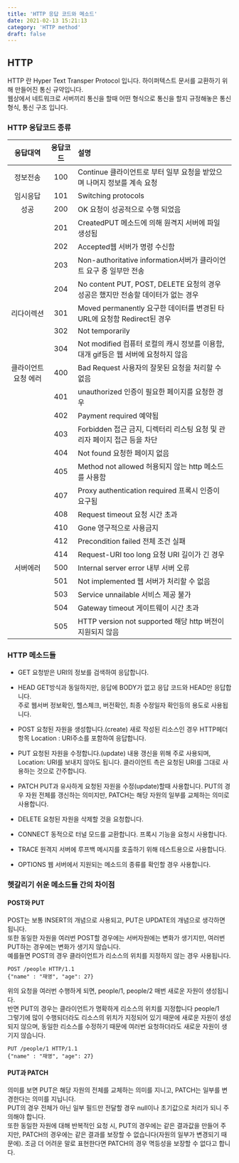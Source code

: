 ```yaml
---
title: 'HTTP 응답 코드와 메소드'
date: 2021-02-13 15:21:13
category: 'HTTP method'
draft: false
---
```


## HTTP

HTTP 란 Hyper Text Transper Protocol 입니다.
하이퍼텍스트 문서를 교환하기 위해 만들어진 통신 규약입니다.  
웹상에서 네트워크로 서버끼리 통신을 할때 어떤 형식으로 통신을 할지 규정해놓은 통신 형식, 통신 구조 입니다.

### HTTP 응답코드 종류

|       응답대역       | 응답코드 | 설명                                                                                |
| :------------------: | :------: | :---------------------------------------------------------------------------------- |
|       정보전송       |   100    | Continue 클라이언트로 부터 일부 요청을 받았으며 나머지 정보를 계속 요청             |
|       임시응답       |   101    | Switching protocols                                                                 |
|         성공         |   200    | OK 요청이 성공적으로 수행 되었음                                                    |
|                      |   201    | CreatedPUT 메소드에 의해 원격지 서버에 파일 생성됨                                  |
|                      |   202    | Accepted웹 서버가 명령 수신함                                                       |
|                      |   203    | Non-authoritative information서버가 클라이언트 요구 중 일부만 전송                  |
|                      |   204    | No content PUT, POST, DELETE 요청의 경우 성공은 했지만 전송할 데이터가 없는 경우    |
|      리다이렉션      |   301    | Moved permanently 요구한 데이터를 변경된 타 URL에 요청함 Redirect된 경우            |
|                      |   302    | Not temporarily                                                                     |
|                      |   304    | Not modified 컴퓨터 로컬의 캐시 정보를 이용함, 대개 gif등은 웹 서버에 요청하지 않음 |
| 클라이언트 요청 에러 |   400    | Bad Request 사용자의 잘못된 요청을 처리할 수 없음                                   |
|                      |   401    | unauthorized 인증이 필요한 페이지를 요청한 경우                                     |
|                      |   402    | Payment required 예약됨                                                             |
|                      |   403    | Forbidden 접근 금지, 디렉터리 리스팅 요청 및 관리자 페이지 접근 등을 차단           |
|                      |   404    | Not found 요청한 페이지 없음                                                        |
|                      |   405    | Method not allowed 허용되지 않는 http 메소드를 사용함                               |
|                      |   407    | Proxy authentication required 프록시 인증이 요구됨                                  |
|                      |   408    | Request timeout 요청 시간 초과                                                      |
|                      |   410    | Gone 영구적으로 사용금지                                                            |
|                      |   412    | Precondition failed 전체 조건 실패                                                  |
|                      |   414    | Request-URI too long 요청 URI 길이가 긴 경우                                        |
|       서버에러       |   500    | Internal server error 내부 서버 오류                                                |
|                      |   501    | Not implemented 웹 서버가 처리할 수 없음                                            |
|                      |   503    | Service unnailable 서비스 제공 불가                                                 |
|                      |   504    | Gateway timeout 게이트웨이 시간 초과                                                |
|                      |   505    | HTTP version not supported 해당 http 버전이 지원되지 않음                           |

### HTTP 메소드들

- GET
  요청받은 URI의 정보를 검색하여 응답합니다.

- HEAD
  GET방식과 동일하지만, 응답에 BODY가 없고 응답 코드와 HEAD만 응답합니다.  
  주로 웹서버 정보확인, 헬스체크, 버전확인, 최종 수정일자 확인등의 용도로 사용됩니다.

- POST
  요청된 자원을 생성합니다.(create) 새로 작성된 리소스인 경우 HTTP헤더 항목 Location : URI주소를 포함하여 응답합니다.

- PUT
  요청된 자원을 수정합니다.(update) 내용 갱신을 위해 주로 사용되며, Location: URI를 보내지 않아도 됩니다.
  클라이언트 측은 요청된 URI를 그대로 사용하는 것으로 간주합니다.

- PATCH
  PUT과 유사하게 요청된 자원을 수정(update)할때 사용합니다. PUT의 경우 자원 전체를 갱신하는 의미지만,
  PATCH는 해당 자원의 일부를 교체하는 의미로 사용합니다.

- DELETE
  요청된 자원을 삭제할 것을 요청합니다.

- CONNECT
  동적으로 터널 모드를 교환합니다. 프록시 기능을 요청시 사용합니다.

- TRACE
  원격지 서버에 루프백 메시지를 호출하기 위해 테스트용으로 사용합니다.

- OPTIONS
  웹 서버에서 지원되는 메소드의 종류를 확인할 경우 사용합니다.

### 헷갈리기 쉬운 메소드들 간의 차이점

#### POST와 PUT

POST는 보통 INSERT의 개념으로 사용되고, PUT은 UPDATE의 개념으로 생각하면 됩니다.  
또한 동일한 자원을 여러번 POST할 경우에는 서버자원에는 변화가 생기지만, 여러번 PUT하는 경우에는 변화가 생기지 않습니다.  
예를들면 POST의 경우 클라이언트가 리소스의 위치를 지정하지 않는 경우 사용됩니다.

```
POST /people HTTP/1.1
{"name" : "재영", "age": 27}
```

위의 요청을 여러번 수행하게 되면, people/1, people/2 매번 새로운 자원이 생성됩니다.  
반면 PUT의 경우는 클라이언트가 명확하게 리소스의 위치를 지정합니다 people/1  
그렇기에 많이 수행되더라도 리소스의 위치가 지정되어 있기 때문에 새로운 자원이 생성되지 않으며,
동일한 리소스를 수정하기 때문에 여러번 요청하더라도 새로운 자원이 생기지 않습니다.

```
PUT /people/1 HTTP/1.1
{"name" : "재영", "age": 27}
```

#### PUT과 PATCH

의미를 보면 PUT은 해당 자원의 전체를 교체하는 의미를 지니고, PATCH는 일부를 변경한다는 의미를 지닙니다.  
PUT의 경우 전체가 아닌 일부 필드만 전달할 경우 null이나 초기값으로 처리가 되니 주의해야 합니다.  
또한 동일한 자원에 대해 반복적인 요청 시, PUT의 경우에는 같은 결과값을 만들어 주지만, PATCH의 경우에는 같은 결과를 보장할 수 없습니다(자원의 일부가 변경되기 때문에).
조금 더 어려운 말로 표현한다면 PATCH의 경우 멱등성을 보장할 수 없다고 합니다.
